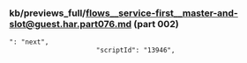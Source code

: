 ### kb/previews_full/flows__service-first__master-and-slot@guest.har.part076.md (part 002)

```md
": "next",
                      "scriptId": "13946",
                
```

```
